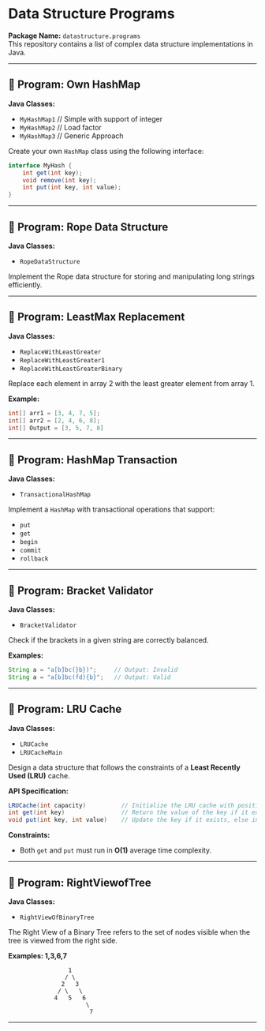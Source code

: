 # Data Structure Programs

**Package Name:** `datastructure.programs`  
This repository contains a list of complex data structure implementations in Java.

---

## 📌 Program: Own HashMap

**Java Classes:**
- `MyHashMap1` // Simple with support of integer
- `MyHashMap2` // Load factor
- `MyHashMap3` // Generic Approach

Create your own `HashMap` class using the following interface:

```java
interface MyHash {
    int get(int key);
    void remove(int key);
    int put(int key, int value);
}
```

---

## 📌 Program: Rope Data Structure

**Java Classes:**
- `RopeDataStructure`

Implement the Rope data structure for storing and manipulating long strings efficiently.

---

## 📌 Program: LeastMax Replacement

**Java Classes:**
- `ReplaceWithLeastGreater`
- `ReplaceWithLeastGreater1`
- `ReplaceWithLeastGreaterBinary`

Replace each element in array 2 with the least greater element from array 1.

**Example:**

```java
int[] arr1 = [3, 4, 7, 5];
int[] arr2 = [2, 4, 6, 8];
int[] Output = [3, 5, 7, 8]
```

---

## 📌 Program: HashMap Transaction

**Java Classes:**
- `TransactionalHashMap`

Implement a `HashMap` with transactional operations that support:

- `put`
- `get`
- `begin`
- `commit`
- `rollback`

---

## 📌 Program: Bracket Validator

**Java Classes:**
- `BracketValidator`

Check if the brackets in a given string are correctly balanced.

**Examples:**

```java
String a = "a[b]bc(}b})";     // Output: Invalid
String a = "a[b]bc(fd){b}";   // Output: Valid
```

---

## 📌 Program: LRU Cache

**Java Classes:**
- `LRUCache`
- `LRUCacheMain`

Design a data structure that follows the constraints of a **Least Recently Used (LRU)** cache.

**API Specification:**

```java
LRUCache(int capacity)          // Initialize the LRU cache with positive size capacity.
int get(int key)                // Return the value of the key if it exists, else return -1.
void put(int key, int value)    // Update the key if it exists, else insert. Evict LRU if over capacity.
```

**Constraints:**
- Both `get` and `put` must run in **O(1)** average time complexity.

---

## 📌 Program: RightViewofTree

**Java Classes:**
- `RightViewOfBinaryTree`

The Right View of a Binary Tree refers to the set of nodes visible when the tree is viewed from the right side.

**Examples: 1,3,6,7**

```
                 1
                / \
               2   3
              / \   \
             4   5   6
                      \
                       7
```

---